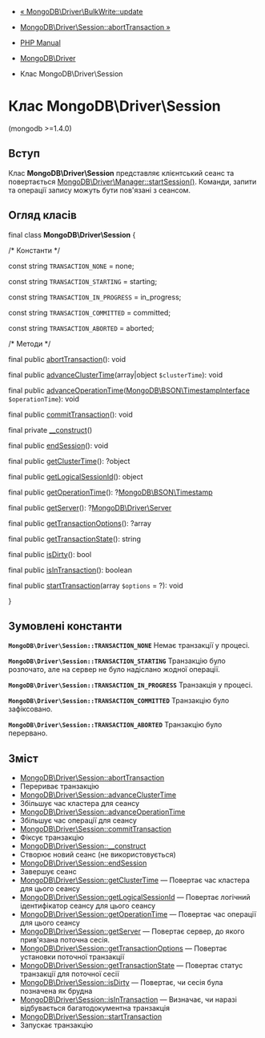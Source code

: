 - [« MongoDB\Driver\BulkWrite::update](mongodb-driver-bulkwrite.update.md)
- [MongoDB\Driver\Session::abortTransaction »](mongodb-driver-session.aborttransaction.md)

- [PHP Manual](index.md)
- [MongoDB\Driver](book.mongodb.md)
- Клас MongoDB\Driver\Session

# Клас MongoDB\Driver\Session

(mongodb \>=1.4.0)

## Вступ

Клас **MongoDB\Driver\Session** представляє клієнтський сеанс та
повертається
[MongoDB\Driver\Manager::startSession()](mongodb-driver-manager.startsession.md).
Команди, запити та операції запису можуть бути пов'язані з сеансом.

## Огляд класів

final class **MongoDB\Driver\Session** {

/\* Константи \*/

const string `TRANSACTION_NONE` = none;

const string `TRANSACTION_STARTING` = starting;

const string `TRANSACTION_IN_PROGRESS` = in_progress;

const string `TRANSACTION_COMMITTED` = committed;

const string `TRANSACTION_ABORTED` = aborted;

/\* Методи \*/

final public
[abortTransaction](mongodb-driver-session.aborttransaction.md)(): void

final public
[advanceClusterTime](mongodb-driver-session.advanceclustertime.md)(array\|object
`$clusterTime`): void

final public
[advanceOperationTime](mongodb-driver-session.advanceoperationtime.md)([MongoDB\BSON\TimestampInterface](class.mongodb-bson-timestampinterface.md)
`$operationTime`): void

final public
[commitTransaction](mongodb-driver-session.committransaction.md)():
void

final private [\_\_construct](mongodb-driver-session.construct.md)()

final public [endSession](mongodb-driver-session.endsession.md)():
void

final public
[getClusterTime](mongodb-driver-session.getclustertime.md)(): ?object

final public
[getLogicalSessionId](mongodb-driver-session.getlogicalsessionid.md)():
object

final public
[getOperationTime](mongodb-driver-session.getoperationtime.md)():
?[MongoDB\BSON\Timestamp](class.mongodb-bson-timestamp.md)

final public [getServer](mongodb-driver-session.getserver.md)():
?[MongoDB\Driver\Server](class.mongodb-driver-server.md)

final public
[getTransactionOptions](mongodb-driver-session.gettransactionoptions.md)():
?array

final public
[getTransactionState](mongodb-driver-session.gettransactionstate.md)():
string

final public [isDirty](mongodb-driver-session.isdirty.md)(): bool

final public
[isInTransaction](mongodb-driver-session.isintransaction.md)():
boolean

final public
[startTransaction](mongodb-driver-session.starttransaction.md)(array
`$options` = ?): void

}

## Зумовлені константи

**`MongoDB\Driver\Session::TRANSACTION_NONE`**
Немає транзакції у процесі.

**`MongoDB\Driver\Session::TRANSACTION_STARTING`**
Транзакцію було розпочато, але на сервер не було надіслано жодної
операції.

**`MongoDB\Driver\Session::TRANSACTION_IN_PROGRESS`**
Транзакція у процесі.

**`MongoDB\Driver\Session::TRANSACTION_COMMITTED`**
Транзакцію було зафіксовано.

**`MongoDB\Driver\Session::TRANSACTION_ABORTED`**
Транзакцію було перервано.

## Зміст

- [MongoDB\Driver\Session::abortTransaction](mongodb-driver-session.aborttransaction.md)
- Перериває транзакцію
- [MongoDB\Driver\Session::advanceClusterTime](mongodb-driver-session.advanceclustertime.md)
- Збільшує час кластера для сеансу
- [MongoDB\Driver\Session::advanceOperationTime](mongodb-driver-session.advanceoperationtime.md)
- Збільшує час операції для сеансу
- [MongoDB\Driver\Session::commitTransaction](mongodb-driver-session.committransaction.md)
- Фіксує транзакцію
- [MongoDB\Driver\Session::\_\_construct](mongodb-driver-session.construct.md)
- Створює новий сеанс (не використовується)
- [MongoDB\Driver\Session::endSession](mongodb-driver-session.endsession.md)
- Завершує сеанс
- [MongoDB\Driver\Session::getClusterTime](mongodb-driver-session.getclustertime.md)
— Повертає час кластера для цього сеансу
- [MongoDB\Driver\Session::getLogicalSessionId](mongodb-driver-session.getlogicalsessionid.md)
— Повертає логічний ідентифікатор сеансу для цього сеансу
- [MongoDB\Driver\Session::getOperationTime](mongodb-driver-session.getoperationtime.md)
— Повертає час операції для цього сеансу
- [MongoDB\Driver\Session::getServer](mongodb-driver-session.getserver.md)
— Повертає сервер, до якого прив'язана поточна сесія.
- [MongoDB\Driver\Session::getTransactionOptions](mongodb-driver-session.gettransactionoptions.md)
— Повертає установки поточної транзакції
- [MongoDB\Driver\Session::getTransactionState](mongodb-driver-session.gettransactionstate.md)
— Повертає статус транзакції для поточної сесії
- [MongoDB\Driver\Session::isDirty](mongodb-driver-session.isdirty.md)
— Повертає, чи сесія була позначена як брудна
- [MongoDB\Driver\Session::isInTransaction](mongodb-driver-session.isintransaction.md)
— Визначає, чи наразі відбувається багатодокументна
транзакція
- [MongoDB\Driver\Session::startTransaction](mongodb-driver-session.starttransaction.md)
- Запускає транзакцію
